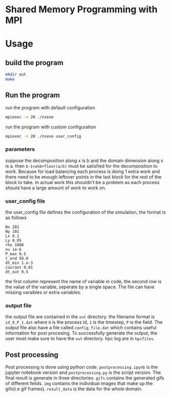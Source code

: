 # Shared Memory Programming with MPI



# Usage
## build the program
```bash
mkdir out
make
```
## Run the program
run the program with default configuration
```bash
mpiexec -n 20 ./nsexe
```
run the program with custom configuration
```bash
mpiexec -n 20 ./nsexe user_config
```
### parameters
  suppose the decomposition along x is b and the domain dimension along x is a. then 
  ```b-1<a%b+floor(a/b)```
  must be satisfied for the decomposition to work. Because for load balancing each process is doing 1 extra work and there need to be enough leftover points in the last block for the rest of the block to take. In actual work this shouldn't be a problem as each process should have a large amount of work to work on.
### user_config file
the user_config file defines the configuration of the simulation, the format is as follows
```
Nx 201
Ny 101
Lx 0.1
Ly 0.05
rho 1000
nu 1e-6
P_max 0.5
t_end 50.0
dt_min 1.e-3
courant 0.01
dt_out 0.5
```
the first column represent the name of variable in code, the second row is the value of the variable, seperate by a single space. The file can have missing varaibles or extra variables.
### output file
the output file are contained in the `out` directory. the filename format is `id_0_P_1.dat` where `0` is the process id, `1` is the timestep, `P` is the field.
The output file also have a file called `config_file.dat` which contains useful information for post procesing. To successfully generate the output, the user must make sure to have the `out` directory. hpc log are in `hpcfiles`.
## Post processing
Post processing is done using python code. `postprocessing.ipynb` is the jupyter notebook version and `postprocessing.py` is the script version. The final result is generate in three directories. `gifs` contains the generated gifs of different feilds. `img` contains the individual images that make up the gifs(i.e gif frames). `result_data` is the data for the whole domain.

